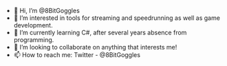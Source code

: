 - 👋 Hi, I’m @8BitGoggles
- 👀 I’m interested in tools for streaming and speedrunning as well as game development.
- 🌱 I’m currently learning C#, after several years absence from programming.
- 💞️ I’m looking to collaborate on anything that interests me!
- 📫 How to reach me: Twitter - @8BitGoggles

<!---
8BitGoggles/8BitGoggles is a ✨ special ✨ repository because its `README.md` (this file) appears on your GitHub profile.
You can click the Preview link to take a look at your changes.
--->
